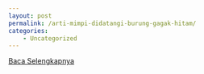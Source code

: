 ```yaml
---
layout: post
permalink: /arti-mimpi-didatangi-burung-gagak-hitam/
categories:
    - Uncategorized
---
```


[Baca Selengkapnya](/02)